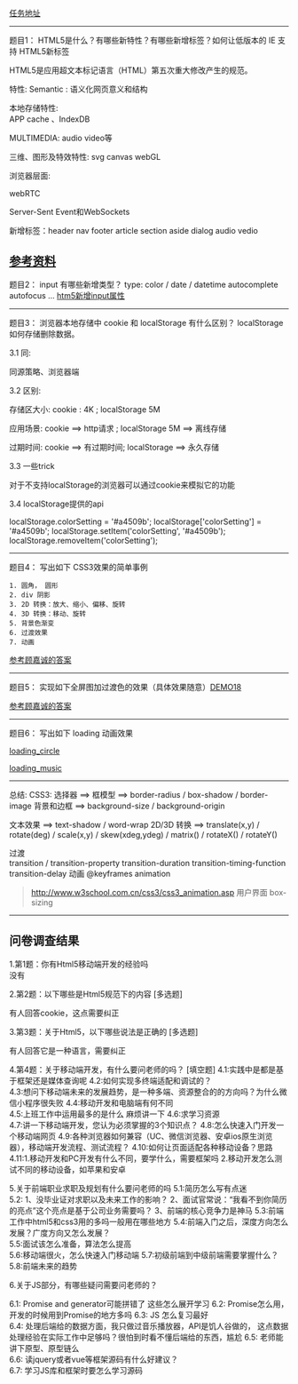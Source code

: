 
[任务地址](http://jscode.me/t/html5-css3/246)

-------------------------------------------------------

题目1： HTML5是什么？有哪些新特性？有哪些新增标签？如何让低版本的 IE 支持 HTML5新标签

HTML5是应用超文本标记语言（HTML）第五次重大修改产生的规范。

特性:
Semantic :
语义化网页意义和结构

本地存储特性:  
APP cache 、IndexDB

MULTIMEDIA:
audio video等

三维、图形及特效特性:
svg canvas webGL

浏览器层面:

webRTC

Server-Sent Event和WebSockets


新增标签：header nav footer article section aside dialog audio vedio

[参考资料](http://baike.baidu.com/link?url=fVV77B2SuvDfjAbnMVF0s0F_QWiadbf4by5xar2iEY-xpXAMw__D4U4egyGvPeiXXuial2wfguGDn6BdIZBJ7a)
-------------------------------------------------------

题目2： input 有哪些新增类型？
type:  color / date / datetime
autocomplete
autofocus
...
[htm5新增input属性](https://developer.mozilla.org/en-US/docs/Web/HTML/Element/input)

-------------------------------------------------------


题目3： 浏览器本地存储中 cookie 和 localStorage 有什么区别？ localStorage 如何存储删除数据。

3.1 同: 

同源策略、浏览器端

3.2 区别: 

存储区大小: cookie : 4K ; localStorage 5M

应用场景: cookie ==> http请求 ;  localStorage 5M ==> 离线存储

过期时间: cookie ==> 有过期时间;  localStorage ==> 永久存储


3.3 一些trick

对于不支持localStorage的浏览器可以通过cookie来模拟它的功能


3.4 localStorage提供的api

localStorage.colorSetting = '#a4509b';
localStorage['colorSetting'] = '#a4509b';
localStorage.setItem('colorSetting', '#a4509b');
localStorage.removeItem('colorSetting');


-------------------------------------------------------

题目4： 写出如下 CSS3效果的简单事例

    1. 圆角， 圆形
    2. div 阴影
    3. 2D 转换：放大、缩小、偏移、旋转
    4. 3D 转换：移动、旋转
    5. 背景色渐变
    6. 过渡效果
    7. 动画
[参考顾嘉诚的答案](./css3.html)    

-------------------------------------------------------

题目5： 实现如下全屏图加过渡色的效果（具体效果随意）[DEMO18](http://book.jirengu.com/jirengu-inc/js-works/css3/big-cover.html)

[参考顾嘉诚的答案](./gradient.html)    

-------------------------------------------------------


题目6： 写出如下 loading 动画效果


[loading_circle]('./loading_circle.html')

[loading_music]('./loading_music.html')



-------------------------------------------------------
总结:
CSS3:
选择器 ==>
框模型 ==> border-radius / box-shadow / border-image
背景和边框 ==> background-size / background-origin

文本效果 ==> text-shadow / word-wrap
2D/3D 转换 ==> 
translate(x,y) / rotate(deg) / scale(x,y) 
/ skew(xdeg,ydeg) / matrix()
/ rotateX() / rotateY()

过渡  
transition / 
transition-property transition-duration transition-timing-function transition-delay
动画
@keyframes animation
> http://www.w3school.com.cn/css3/css3_animation.asp
用户界面 box-sizing




-------------------------------------------------------



问卷调查结果
---------------------

1.第1题：你有Html5移动端开发的经验吗  
没有

2.第2题：以下哪些是Html5规范下的内容  [多选题]

有人回答cookie，这点需要纠正

3.第3题：关于Html5，以下哪些说法是正确的  [多选题]

有人回答它是一种语言，需要纠正

4.第4题：关于移动端开发，有什么要问老师的吗？  [填空题]
4.1:实践中是都是基于框架还是媒体查询呢
4.2:如何实现多终端适配和调试的？	
4.3:想问下移动端未来的发展趋势，是一种多端、资源整合的的方向吗？为什么微信小程序很失败
4.4:移动开发和电脑端有何不同	
4.5:上班工作中运用最多的是什么 麻烦讲一下	
4.6:求学习资源	
4.7:讲一下移动端开发，您认为必须掌握的3个知识点？	
4.8:怎么快速入门开发一个移动端网页	
4.9:各种浏览器如何兼容（UC、微信浏览器、安卓ios原生浏览器），移动端开发流程、测试流程？
4.10:如何让页面适配各种移动设备？思路	
4.11:1.移动开发和PC开发有什么不同，要学什么，需要框架吗 2.移动开发怎么测试不同的移动设备，如苹果和安卓

5.关于前端职业求职及规划有什么要问老师的吗
5.1:简历怎么写有点迷	
5.2:
	1、没毕业证对求职以及未来工作的影响？
	2、面试官常说：“我看不到你简历的亮点”这个亮点是基于公司业务需要吗？
	3、前端的核心竞争力是神马
5.3:前端工作中html5和css3用的多吗一般用在哪些地方	
5.4:前端入门之后，深度方向怎么发展？广度方向又怎么发展？	
5.5:面试该怎么准备，算法怎么提高	
5.6:移动端很火，怎么快速入门移动端	
5.7:初级前端到中级前端需要掌握什么？	
5.8:前端未来的趋势	

6.关于JS部分，有哪些疑问需要问老师的？

6.1: Promise and generator可能拼错了 这些怎么展开学习
6.2: Promise怎么用，开发的时候用到Promise的地方多吗	
6.3: JS 怎么复习最好		
6.4: 处理后端给的数据方面，我只做过音乐播放器，API是饥人谷做的，
	 这点数据处理经验在实际工作中足够吗？很怕到时看不懂后端给的东西，尴尬
6.5: 老师能讲下原型、原型链么	
6.6: 读jquery或者vue等框架源码有什么好建议？	
6.7: 学习JS库和框架时要怎么学习源码		 









































